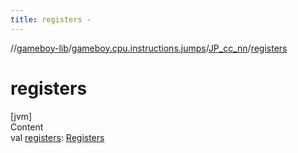 ```yaml
---
title: registers -
---
```

//[gameboy-lib](../../index.md)/[gameboy.cpu.instructions.jumps](../index.md)/[JP_cc_nn](index.md)/[registers](registers.md)



# registers  
[jvm]  
Content  
val [registers](registers.md): [Registers](../../gameboy.cpu/-registers/index.md)  



